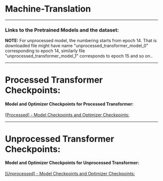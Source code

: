 # Machine-Translation

---
### Links to the Pretrained Models and the dataset:

**NOTE:**
For unprocessed model, the numbering starts from epoch 14. That is downloaded file might have name "unprocessed_transformer_model_0" corresponding to epoch 14, similarly file "unprocessed_transformer_model_1" corresponds to epoch 15 and so on..

---
# Processed Transformer Checkpoints:

#### Model and Optimizer Checkpoints for Processed Transformer:

<div><a href="https://drive.google.com/drive/folders/11L4nWAFzO3SShBiWhYmGIB3tfsKPRIqt?usp=sharing">[Processed] - Model Checkpoints and Optimizer Checkpoints:</a></div>

---
# Unprocessed Transformer Checkpoints:

#### Model and Optimizer Checkpoints for Unprocessed Transformer:

<div><a href="https://drive.google.com/drive/folders/1QznSnzLSKD21GYQ6iD7gnFN-jgk9U7X4?usp=sharing">[Unprocessed] - Model Checkpoints and Optimizer Checkpoints:</a></div>


